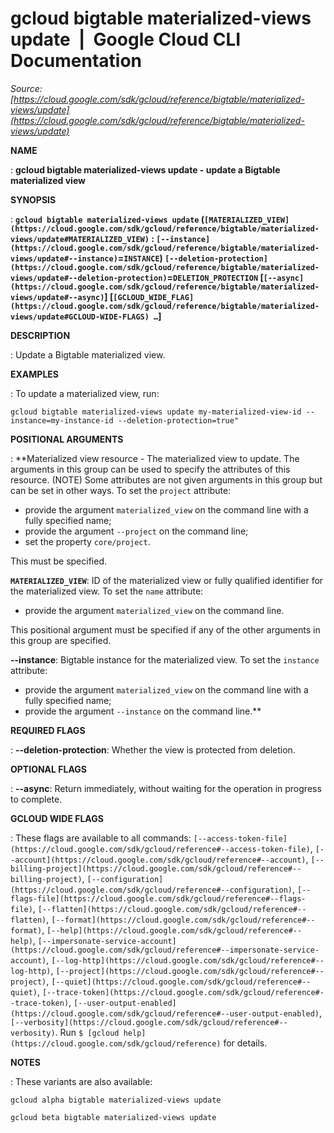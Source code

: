 # gcloud bigtable materialized-views update  |  Google Cloud CLI Documentation

*Source: [https://cloud.google.com/sdk/gcloud/reference/bigtable/materialized-views/update](https://cloud.google.com/sdk/gcloud/reference/bigtable/materialized-views/update)*

**NAME**

: **gcloud bigtable materialized-views update - update a Bigtable materialized view**

**SYNOPSIS**

: **`gcloud bigtable materialized-views update` (`[MATERIALIZED_VIEW](https://cloud.google.com/sdk/gcloud/reference/bigtable/materialized-views/update#MATERIALIZED_VIEW)` : `[--instance](https://cloud.google.com/sdk/gcloud/reference/bigtable/materialized-views/update#--instance)`=`INSTANCE`) `[--deletion-protection](https://cloud.google.com/sdk/gcloud/reference/bigtable/materialized-views/update#--deletion-protection)`=`DELETION_PROTECTION` [`[--async](https://cloud.google.com/sdk/gcloud/reference/bigtable/materialized-views/update#--async)`] [`[GCLOUD_WIDE_FLAG](https://cloud.google.com/sdk/gcloud/reference/bigtable/materialized-views/update#GCLOUD-WIDE-FLAGS) …`]**

**DESCRIPTION**

: Update a Bigtable materialized view.

**EXAMPLES**

: To update a materialized view, run:
```
gcloud bigtable materialized-views update my-materialized-view-id --instance=my-instance-id --deletion-protection=true"
```

**POSITIONAL ARGUMENTS**

: **Materialized view resource - The materialized view to update. The arguments in
this group can be used to specify the attributes of this resource. (NOTE) Some
attributes are not given arguments in this group but can be set in other ways.
To set the `project` attribute:

- provide the argument `materialized_view` on the command line with a
fully specified name;
- provide the argument `--project` on the command line;
- set the property `core/project`.

This must be specified.

**`MATERIALIZED_VIEW`**:
ID of the materialized view or fully qualified identifier for the materialized
view.
To set the `name` attribute:

- provide the argument `materialized_view` on the command line.

This positional argument must be specified if any of the other arguments in this
group are specified.

**--instance**:
Bigtable instance for the materialized view.
To set the `instance` attribute:

- provide the argument `materialized_view` on the command line with a
fully specified name;
- provide the argument `--instance` on the command line.**

**REQUIRED FLAGS**

: **--deletion-protection**:
Whether the view is protected from deletion.

**OPTIONAL FLAGS**

: **--async**:
Return immediately, without waiting for the operation in progress to complete.

**GCLOUD WIDE FLAGS**

: These flags are available to all commands: `[--access-token-file](https://cloud.google.com/sdk/gcloud/reference#--access-token-file)`,
`[--account](https://cloud.google.com/sdk/gcloud/reference#--account)`, `[--billing-project](https://cloud.google.com/sdk/gcloud/reference#--billing-project)`,
`[--configuration](https://cloud.google.com/sdk/gcloud/reference#--configuration)`,
`[--flags-file](https://cloud.google.com/sdk/gcloud/reference#--flags-file)`,
`[--flatten](https://cloud.google.com/sdk/gcloud/reference#--flatten)`, `[--format](https://cloud.google.com/sdk/gcloud/reference#--format)`, `[--help](https://cloud.google.com/sdk/gcloud/reference#--help)`, `[--impersonate-service-account](https://cloud.google.com/sdk/gcloud/reference#--impersonate-service-account)`,
`[--log-http](https://cloud.google.com/sdk/gcloud/reference#--log-http)`,
`[--project](https://cloud.google.com/sdk/gcloud/reference#--project)`, `[--quiet](https://cloud.google.com/sdk/gcloud/reference#--quiet)`, `[--trace-token](https://cloud.google.com/sdk/gcloud/reference#--trace-token)`, `[--user-output-enabled](https://cloud.google.com/sdk/gcloud/reference#--user-output-enabled)`,
`[--verbosity](https://cloud.google.com/sdk/gcloud/reference#--verbosity)`.
Run `$ [gcloud help](https://cloud.google.com/sdk/gcloud/reference)` for details.

**NOTES**

: These variants are also available:

```
gcloud alpha bigtable materialized-views update
```

```
gcloud beta bigtable materialized-views update
```